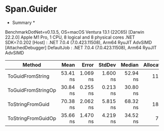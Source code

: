 # Span.Guider

* Summary *

BenchmarkDotNet=v0.13.5, OS=macOS Ventura 13.1 (22C65) [Darwin 22.2.0]
Apple M1 Pro, 1 CPU, 8 logical and 8 physical cores
.NET SDK=7.0.202
  [Host]     : .NET 7.0.4 (7.0.423.11508), Arm64 RyuJIT AdvSIMD [AttachedDebugger]
  DefaultJob : .NET 7.0.4 (7.0.423.11508), Arm64 RyuJIT AdvSIMD


|             Method |     Mean |    Error |   StdDev |   Median | Allocated |
|------------------- |---------:|---------:|---------:|---------:|----------:|
|   ToGuidFromString | 53.41 ns | 1.069 ns | 1.600 ns | 52.94 ns |     112 B |
| ToGuidFromStringOp | 30.84 ns | 0.255 ns | 0.213 ns | 30.80 ns |         - |
|   ToStringFromGuid | 70.38 ns | 2.062 ns | 5.815 ns | 68.32 ns |     184 B |
| ToStringFromGuidOp | 35.66 ns | 1.470 ns | 4.219 ns | 34.52 ns |      72 B |
